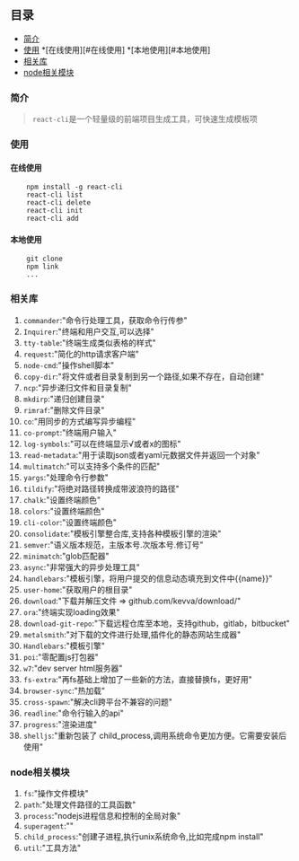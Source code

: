 ## 目录

* [简介](#简介)
* [使用](#使用)
    *[在线使用][#在线使用]
    *[本地使用][#本地使用]
* [相关库](#相关库)
* [node相关模块](#node相关模块)

### 简介

> `react-cli`是一个轻量级的前端项目生成工具，可快速生成模板项

### 使用

#### 在线使用

```git
    npm install -g react-cli
    react-cli list
    react-cli delete
    react-cli init
    react-cli add
```

#### 本地使用

```git
    git clone
    npm link
    ...
```

### 相关库

1. `commander`:"命令行处理工具，获取命令行传参"
1. `Inquirer`:"终端和用户交互,可以选择"
1. `tty-table`:"终端生成类似表格的样式"
1. `request`:"简化的http请求客户端"
1. `node-cmd`:"操作shell脚本"
1. `copy-dir`:"将文件或者目录复制到另一个路径,如果不存在，自动创建"
1. `ncp`:"异步递归文件和目录复制"
1. `mkdirp`:"递归创建目录"
1. `rimraf`:"删除文件目录"
1. `co`:"用同步的方式编写异步编程"
1. `co-prompt`:"终端用户输入"
1. `log-symbols`:"可以在终端显示√或者x的图标"
1. `read-metadata`:"用于读取json或者yaml元数据文件并返回一个对象"
1. `multimatch`:"可以支持多个条件的匹配"
1. `yargs`:"处理命令行参数"
1. `tildify`:"将绝对路径转换成带波浪符的路径"
1. `chalk`:"设置终端颜色"
1. `colors`:"设置终端颜色"
1. `cli-color`:"设置终端颜色"
1. `consolidate`:"模板引擎整合库,支持各种模板引擎的渲染"
1. `semver`:"语义版本规范，主版本号.次版本号.修订号"
1. `minimatch`:"glob匹配器"
1. `async`:"非常强大的异步处理工具"
1. `handlebars`:"模板引擎，将用户提交的信息动态填充到文件中{{name}}"
1. `user-home`:"获取用户的根目录"
1. `download`:"下载并解压文件 =>  github.com/kevva/download/"
1. `ora`:"终端实现loading效果"
1. `download-git-repo`:"下载远程仓库至本地，支持github，gitlab，bitbucket"
1. `metalsmith`:"对下载的文件进行处理,插件化的静态网站生成器"
1. `Handlebars`:"模板引擎"
1. `poi`:"零配置js打包器"
1. `w7`:"dev server html服务器"
1. `fs-extra`:"再fs基础上增加了一些新的方法，直接替换fs，更好用"
1. `browser-sync`:"热加载"
1. `cross-spawn`:"解决cli跨平台不兼容的问题"
1. `readline`:"命令行输入的api"
1. `progress`:"渲染进度"
1. `shelljs`:"重新包装了 child_process,调用系统命令更加方便。它需要安装后使用"

### node相关模块

1. `fs`:"操作文件模块"
2. `path`:"处理文件路径的工具函数"
3. `process`:"nodejs进程信息和控制的全局对象"
4. `superagent`:""
5. `child_process`:"创建子进程,执行unix系统命令,比如完成npm install"
6. `util`:"工具方法"
